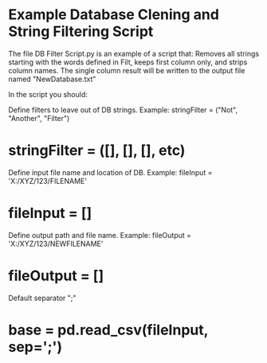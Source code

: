 # Example Database Clening and String Filtering Script
The file DB Filter Script.py is an example of a script that: Removes all strings starting with the words defined in Filt, keeps first column only, and strips column names. The single column result will be written to the output file named "NewDatabase.txt"

In the script you should:

Define filters to leave out of DB strings. Example: stringFilter = ("Not", "Another", "Filter")
# stringFilter = ([], [], [], etc)

Define input file name and location of DB. Example: fileInput = 'X:/XYZ/123/FILENAME'
# fileInput = []

Define output path and file name. Example: fileOutput = 'X:/XYZ/123/NEWFILENAME'
# fileOutput = []

Default separator ";"
# base = pd.read_csv(fileInput, sep=';')
